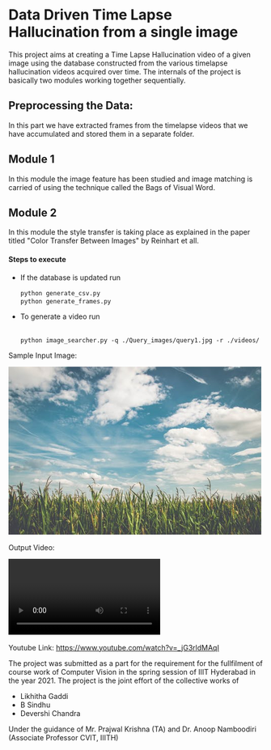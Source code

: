 # Data Driven Time Lapse Hallucination from a single image

This project aims at creating a Time Lapse Hallucination video of a given image using the database constructed from the various timelapse hallucination videos acquired over time. The internals of the project is basically two modules working together sequentially.

## Preprocessing the Data:
In this part we have extracted frames from the timelapse videos that we have accumulated and stored them in a separate folder.

## Module 1
In this module the image feature has been studied and image matching is carried of using the technique called the Bags of Visual Word.  

## Module 2

In this module the style transfer is taking place as explained in the paper titled "Color Transfer Between Images" by Reinhart et all. 

#### Steps to execute

* If the database is updated run

  ```
  python generate_csv.py
  python generate_frames.py

  ```
* To generate a video run

  ```

  python image_searcher.py -q ./Query_images/query1.jpg -r ./videos/

  ```
  

Sample Input Image:

![Input Image](https://github.com/LikhithaGaddi/Timelapse_hallucination/blob/main/Query_images/query1.jpg)  


Output Video:

![Output Video](https://github.com/LikhithaGaddi/Timelapse_hallucination/blob/main/output.mp4)

Youtube Link: https://www.youtube.com/watch?v=_jG3rldMAqI



The project was submitted as a part for the requirement for the fullfilment of course work of Computer Vision in the spring session of IIIT Hyderabad in the year 2021. The project is the joint effort of the collective works of
* Likhitha Gaddi
* B Sindhu
* Devershi Chandra

Under the guidance of Mr. Prajwal Krishna (TA) and Dr. Anoop Namboodiri (Associate Professor CVIT, IIITH)
